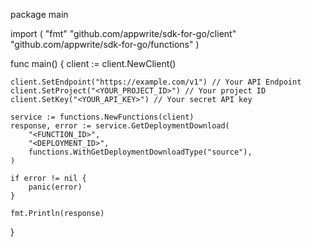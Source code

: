 package main

import (
    "fmt"
    "github.com/appwrite/sdk-for-go/client"
    "github.com/appwrite/sdk-for-go/functions"
)

func main() {
    client := client.NewClient()

    client.SetEndpoint("https://example.com/v1") // Your API Endpoint
    client.SetProject("<YOUR_PROJECT_ID>") // Your project ID
    client.SetKey("<YOUR_API_KEY>") // Your secret API key

    service := functions.NewFunctions(client)
    response, error := service.GetDeploymentDownload(
        "<FUNCTION_ID>",
        "<DEPLOYMENT_ID>",
        functions.WithGetDeploymentDownloadType("source"),
    )

    if error != nil {
        panic(error)
    }

    fmt.Println(response)
}
